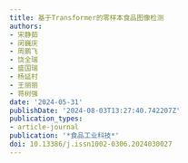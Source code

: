 ```yaml
---
title: 基于Transformer的零样本食品图像检测
authors:
- 宋静茹
- 闵巍庆
- 周鹏飞
- 饶全瑞
- 盛国瑞
- 杨延村
- 王丽丽
- 蒋树强
date: '2024-05-31'
publishDate: '2024-08-03T13:27:40.742207Z'
publication_types:
- article-journal
publication: '*食品工业科技*'
doi: 10.13386/j.issn1002-0306.2024030027
---
```

